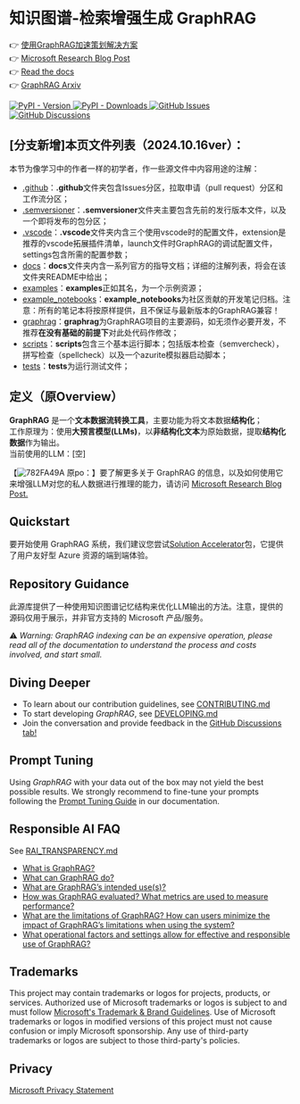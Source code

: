 # 知识图谱-检索增强生成 GraphRAG

👉 [使用GraphRAG加速策划解决方案](https://github.com/Azure-Samples/graphrag-accelerator) <br/>
👉 [Microsoft Research Blog Post](https://www.microsoft.com/en-us/research/blog/graphrag-unlocking-llm-discovery-on-narrative-private-data/)<br/>
👉 [Read the docs](https://microsoft.github.io/graphrag)<br/>
👉 [GraphRAG Arxiv](https://arxiv.org/pdf/2404.16130)

<div align="left">
  <a href="https://pypi.org/project/graphrag/">
    <img alt="PyPI - Version" src="https://img.shields.io/pypi/v/graphrag">
  </a>
  <a href="https://pypi.org/project/graphrag/">
    <img alt="PyPI - Downloads" src="https://img.shields.io/pypi/dm/graphrag">
  </a>
  <a href="https://github.com/microsoft/graphrag/issues">
    <img alt="GitHub Issues" src="https://img.shields.io/github/issues/microsoft/graphrag">
  </a>
  <a href="https://github.com/microsoft/graphrag/discussions">
    <img alt="GitHub Discussions" src="https://img.shields.io/github/discussions/microsoft/graphrag">
  </a>
</div>

## [分支新增]本页文件列表（2024.10.16ver）：

本节为像学习中的作者一样的初学者，作一些源文件中内容用途的注解：

- [.github](https://github.com/Liphael/Graphrag_-/tree/main/.github)：**.github**文件夹包含Issues分区，拉取申请（pull request）分区和工作流分区；
- [.semversioner](https://github.com/Liphael/Graphrag_-/tree/main/.semversioner)：**.semversioner**文件夹主要包含先前的发行版本文件，以及一个即将发布的包分区；
- [.vscode](https://github.com/Liphael/Graphrag_-/tree/main/.vscode)：**.vscode**文件夹内含三个使用vscode时的配置文件，extension是推荐的vscode拓展插件清单，launch文件时GraphRAG的调试配置文件，settings包含所需的配置参数；
- [docs](https://github.com/Liphael/Graphrag_-/tree/main/docs)：**docs**文件夹内含一系列官方的指导文档；详细的注解列表，将会在该文件夹README中给出；
- [examples](https://github.com/Liphael/Graphrag_-/tree/main/examples)：**examples**正如其名，为一个示例资源；
- [example_notebooks](https://github.com/Liphael/Graphrag_-/tree/main/examples_notebooks/community_contrib)：**example_notebooks**为社区贡献的开发笔记归档。注意：所有的笔记本将按原样提供，且不保证与最新版本的GraphRAG兼容！
- [graphrag](https://github.com/Liphael/Graphrag_-/tree/main/graphrag)：**graphrag**为GraphRAG项目的主要源码，如无须作必要开发，不推荐**在没有基础的前提下**对此处代码作修改；
- [scripts](https://github.com/Liphael/Graphrag_-/tree/main/scripts)：**scripts**包含三个基本运行脚本；包括版本检查（semvercheck），拼写检查（spellcheck）以及一个azurite模拟器启动脚本；
- [tests](https://github.com/Liphael/Graphrag_-/tree/main/tests)：**tests**为运行测试文件；

## 定义（原Overview）

**GraphRAG** 是一个**文本数据流转换工具**，主要功能为将文本数据**结构化**；<br>
工作原理为：使用**大预言模型(LLMs)**，以**非结构化文本**为原始数据，提取**结构化数据**作为输出。<br>
当前使用的LLM：[空]

【![782FA49A](https://github.com/user-attachments/assets/4197f281-1d6e-49b8-b8b8-4f86d65ee206)
原po：】要了解更多关于 GraphRAG 的信息，以及如何使用它来增强LLM对您的私人数据进行推理的能力，请访问 <a href="https://www.microsoft.com/en-us/research/blog/graphrag-unlocking-llm-discovery-on-narrative-private-data/" target="_blank">Microsoft Research Blog Post.</a>

## Quickstart

要开始使用 GraphRAG 系统，我们建议您尝试[Solution Accelerator](https://github.com/Azure-Samples/graphrag-accelerator)包，它提供了用户友好型 Azure 资源的端到端体验。

## Repository Guidance

此源库提供了一种使用知识图谱记忆结构来优化LLM输出的方法。注意，提供的源码仅用于展示，并非官方支持的 Microsoft 产品/服务。

⚠️ *Warning: GraphRAG indexing can be an expensive operation, please read all of the documentation to understand the process and costs involved, and start small.*

## Diving Deeper

- To learn about our contribution guidelines, see [CONTRIBUTING.md](./CONTRIBUTING.md)
- To start developing _GraphRAG_, see [DEVELOPING.md](./DEVELOPING.md)
- Join the conversation and provide feedback in the [GitHub Discussions tab!](https://github.com/microsoft/graphrag/discussions)

## Prompt Tuning

Using _GraphRAG_ with your data out of the box may not yield the best possible results.
We strongly recommend to fine-tune your prompts following the [Prompt Tuning Guide](https://microsoft.github.io/graphrag/posts/prompt_tuning/overview/) in our documentation.

## Responsible AI FAQ

See [RAI_TRANSPARENCY.md](./RAI_TRANSPARENCY.md)

- [What is GraphRAG?](./RAI_TRANSPARENCY.md#what-is-graphrag)
- [What can GraphRAG do?](./RAI_TRANSPARENCY.md#what-can-graphrag-do)
- [What are GraphRAG’s intended use(s)?](./RAI_TRANSPARENCY.md#what-are-graphrags-intended-uses)
- [How was GraphRAG evaluated? What metrics are used to measure performance?](./RAI_TRANSPARENCY.md#how-was-graphrag-evaluated-what-metrics-are-used-to-measure-performance)
- [What are the limitations of GraphRAG? How can users minimize the impact of GraphRAG’s limitations when using the system?](./RAI_TRANSPARENCY.md#what-are-the-limitations-of-graphrag-how-can-users-minimize-the-impact-of-graphrags-limitations-when-using-the-system)
- [What operational factors and settings allow for effective and responsible use of GraphRAG?](./RAI_TRANSPARENCY.md#what-operational-factors-and-settings-allow-for-effective-and-responsible-use-of-graphrag)

## Trademarks

This project may contain trademarks or logos for projects, products, or services. Authorized use of Microsoft
trademarks or logos is subject to and must follow
[Microsoft's Trademark & Brand Guidelines](https://www.microsoft.com/en-us/legal/intellectualproperty/trademarks/usage/general).
Use of Microsoft trademarks or logos in modified versions of this project must not cause confusion or imply Microsoft sponsorship.
Any use of third-party trademarks or logos are subject to those third-party's policies.

## Privacy

[Microsoft Privacy Statement](https://privacy.microsoft.com/en-us/privacystatement)
